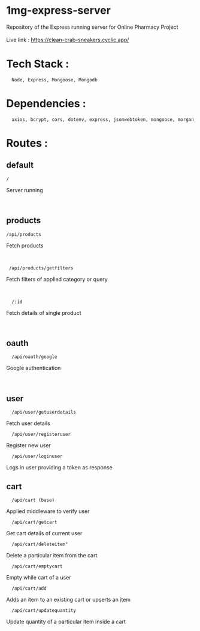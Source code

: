 # 1mg-express-server
Repository of the Express running server for Online Pharmacy Project <br/><br/>
Live link : https://clean-crab-sneakers.cyclic.app/
<br/>

# Tech Stack :
      Node, Express, Mongoose, Mongodb

# Dependencies :
      axios, bcrypt, cors, dotenv, express, jsonwebtoken, mongoose, morgan
      
# Routes : 
 ## default
  
    /          

 Server running

 <br/>
        
## products
  
    /api/products
    
  Fetch products 
  
  <br/>
        
     /api/products/getfilters
     
  Fetch filters of applied category or query
  
  <br/>
        
      /:id
      
  Fetch details of single product
  
  <br/>
        
## oauth
      
      /api/oauth/google
      
   Google authentication
   
   <br/>
      
## user
  
      /api/user/getuserdetails
      
  Fetch user details
      
      /api/user/registeruser
      
  Register new user
      
      /api/user/loginuser
      
  Logs in user providing a token as response
      
## cart
   
      /api/cart (base)  
      
  Applied middleware to verify user
      
      /api/cart/getcart
  Get cart details of current user
      
      /api/cart/deleteitem" 
  Delete a particular item from the cart
      
      /api/cart/emptycart
  Empty while cart of a user
      
      /api/cart/add
  Adds an item to an existing cart or upserts an item
      
      /api/cart/updatequantity
  Update quantity of a particular item inside a cart
